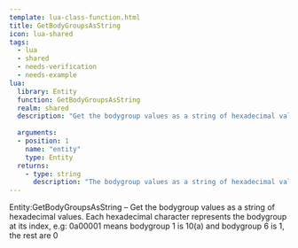 ```yaml
---
template: lua-class-function.html
title: GetBodyGroupsAsString
icon: lua-shared
tags:
  - lua
  - shared
  - needs-verification
  - needs-example
lua:
  library: Entity
  function: GetBodyGroupsAsString
  realm: shared
  description: "Get the bodygroup values as a string of hexadecimal values. Each hexadecimal character represents the bodygroup at its index, e.g: 0a00001 means bodygroup 1 is 10(a) and bodygroup 6 is 1, the rest are 0"
  
  arguments:
  - position: 1
    name: "entity"
    type: Entity
  returns:
    - type: string
      description: "The bodygroup values as a string of hexadecimal values"
---
```


<div class="lua__search__keywords">
Entity:GetBodyGroupsAsString &#x2013; Get the bodygroup values as a string of hexadecimal values. Each hexadecimal character represents the bodygroup at its index, e.g: 0a00001 means bodygroup 1 is 10(a) and bodygroup 6 is 1, the rest are 0
</div>
